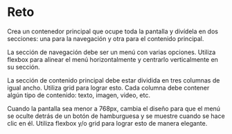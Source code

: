 # Reto 

Crea un contenedor principal que ocupe toda la pantalla y divídela en dos secciones: una para la navegación y otra para el contenido principal.

La sección de navegación debe ser un menú con varias opciones. Utiliza flexbox para alinear el menú horizontalmente y centrarlo verticalmente en su sección.

La sección de contenido principal debe estar dividida en tres columnas de igual ancho. Utiliza grid para lograr esto. Cada columna debe contener algún tipo de contenido: texto, imagen, video, etc.

Cuando la pantalla sea menor a 768px, cambia el diseño para que el menú se oculte detrás de un botón de hamburguesa y se muestre cuando se hace clic en él. Utiliza flexbox y/o grid para lograr esto de manera elegante.
